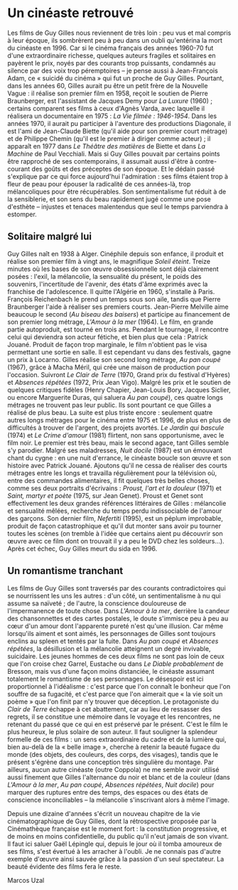
# Un cinéaste retrouvé

Les films de Guy Gilles nous reviennent de très loin&nbsp;: peu vus et mal compris à leur époque, ils sombrèrent peu à peu dans un oubli qu'entérina la mort du cinéaste en 1996. Car si le cinéma français des années 1960-70 fut d'une extraordinaire richesse, quelques auteurs fragiles et solitaires en payèrent le prix, noyés par des courants trop puissants, condamnés au silence par des voix trop péremptoires –&nbsp;je pense aussi à Jean-François Adam, ce «&nbsp;suicidé du cinéma&nbsp;» qui fut un proche de Guy Gilles. Pourtant, dans les années 60, Gilles aurait pu être un petit frère de la Nouvelle Vague&nbsp;: il réalise son premier film en 1958, reçoit le soutien de Pierre Braunberger, est l'assistant de Jacques Demy pour *La Luxure* (1960)&nbsp;; certains comparent ses films à ceux d'Agnès Varda, avec laquelle il réalisera un documentaire en 1975&nbsp;: *La Vie filmée&nbsp;: 1946-1954*. Dans les années 1970, il aurait pu participer à l'aventure des productions Diagonale, il est l'ami de Jean-Claude Biette (qu'il aide pour son premier court métrage) et de Philippe Chemin (qu'il est le premier à diriger comme acteur)&nbsp;; il apparaît en 1977 dans *Le Théâtre des matières* de Biette et dans *La Machine* de Paul Vecchiali. Mais si Guy Gilles pouvait par certains points être rapproché de ses contemporains, il assumait aussi d'être à contre-courant des goûts et des préceptes de son époque. Et le dédain passé s'explique par ce qui force aujourd'hui l'admiration&nbsp;: ses films étaient trop à fleur de peau pour épouser la radicalité de ces années-là, trop mélancoliques pour être récupérables. Son sentimentalisme fut réduit à de la sensiblerie, et son sens du beau rapidement jugé comme une pose d'esthète –&nbsp;injustes et tenaces malentendus que seul le temps parviendra à estomper.

## Solitaire malgré lui

Guy Gilles naît en 1938 à Alger. Cinéphile depuis son enfance, il produit et réalise son premier film à vingt ans, le magnifique *Soleil éteint*. Treize minutes où les bases de son œuvre obsessionnelle sont déjà clairement posées&nbsp;: l'exil, la mélancolie, la sensualité du présent, le poids des souvenirs, l'incertitude de l'avenir, des états d'âme exprimés avec la franchise de l'adolescence. Il quitte l'Algérie en 1960, s'installe à Paris. François Reichenbach le prend un temps sous son aile, tandis que Pierre Braunberger l'aide à réaliser ses premiers courts. Jean-Pierre Melville aime beaucoup le second (*Au biseau des baisers*) et participe au financement de son premier long métrage, *L'Amour à la mer* (1964). Le film, en grande partie autoproduit, est tourné en trois ans. Pendant le tournage, il rencontre celui qui deviendra son acteur fétiche, et bien plus que cela&nbsp;: Patrick Jouané. Produit de façon trop marginale, le film n'obtient pas le visa permettant une sortie en salle. Il est cependant vu dans des festivals, gagne un prix à Locarno. Gilles réalise son second long métrage, *Au pan coupé* (1967), grâce à Macha Méril, qui crée une maison de production pour l'occasion. Suivront *Le Clair de Terre* (1970, Grand prix du festival d'Hyères) et *Absences répétées* (1972, Prix Jean Vigo). Malgré les prix et le soutien de quelques critiques fidèles (Henry Chapier, Jean-Louis Bory, Jacques Siclier, ou encore Marguerite Duras, qui saluera *Au pan coupé*), ces quatre longs métrages ne trouvent pas leur public. Ils sont pourtant ce que Gilles a réalisé de plus beau. La suite est plus triste encore&nbsp;: seulement quatre autres longs métrages pour le cinéma entre 1975 et 1996, de plus en plus de difficultés à trouver de l'argent, des projets avortés. *Le Jardin qui bascule* (1974) et *Le Crime d'amour* (1981) flirtent, non sans opportunisme, avec le film noir. Le premier est très beau, mais le second agace, tant Gilles semble s'y parodier. Malgré ses maladresses, *Nuit docile* (1987) est un émouvant chant du cygne&nbsp;: en une nuit d'errance, le cinéaste boucle son œuvre et son histoire avec Patrick Jouané. Ajoutons qu'il ne cessa de réaliser des courts métrages entre les longs et travailla régulièrement pour la télévision où, entre des commandes alimentaires, il fit quelques très belles choses, comme ses deux portraits d'écrivains&nbsp;: *Proust, l'art et la douleur* (1971) et *Saint, martyr et poète* (1975, sur Jean Genet). Proust et Genet sont effectivement les deux grandes références littéraires de Gilles&nbsp;: mélancolie et sensualité mêlées, recherche du temps perdu indissociable de l'amour des garçons. Son dernier film, *Nefertiti* (1995), est un péplum improbable, produit de façon catastrophique et qu'il dut monter sans avoir pu tourner toutes les scènes (on tremble à l'idée que certains aient pu découvrir son œuvre avec ce film dont on trouvait il y a peu le DVD chez les soldeurs...). Après cet échec, Guy Gilles meurt du sida en 1996.

## Un romantisme tranchant

Les films de Guy Gilles sont traversés par des courants contradictoires qui se nourrissent les uns les autres&nbsp;: d'un côté, un sentimentalisme à nu qui assume sa naïveté&nbsp;; de l'autre, la conscience douloureuse de l'impermanence de toute chose. Dans *L'Amour à la mer*, derrière la candeur des chansonnettes et des cartes postales, le doute s'immisce peu à peu au cœur d'un amour dont l'apparente pureté n'est qu'une illusion. Car même lorsqu'ils aiment et sont aimés, les personnages de Gilles sont toujours enclins au spleen et tentés par la fuite. Dans *Au pan coupé* et *Absences répétées*, la désillusion et la mélancolie atteignent un degré invivable, suicidaire. Les jeunes hommes de ces deux films ne sont pas loin de ceux que l'on croise chez Garrel, Eustache ou dans *Le Diable probablement* de Bresson, mais vus d'une façon moins distanciée, le cinéaste assumant totalement le romantisme de ses personnages. Le désespoir est ici proportionnel à l'idéalisme&nbsp;: c'est parce que l'on connaît le bonheur que l'on souffre de sa fugacité, et c'est parce que l'on aimerait que «&nbsp;la vie soit un poème&nbsp;» que l'on finit par n'y trouver que déception. Le protagoniste du *Clair de Terre* échappe à cet abattement, car au lieu de ressasser des regrets, il se constitue une mémoire dans le voyage et les rencontres, ne retenant du passé que ce qui en est préservé par le présent. C'est le film le plus heureux, le plus solaire de son auteur. Il faut souligner la splendeur formelle de ces films&nbsp;: un sens extraordinaire du cadre et de la lumière qui, bien au-delà de la «&nbsp;belle image&nbsp;», cherche à retenir la beauté fugace du monde (des objets, des couleurs, des corps, des visages), tandis que le présent s'égrène dans une conception très singulière du montage. Par ailleurs, aucun autre cinéaste (outre Coppola) ne me semble avoir utilisé aussi finement que Gilles l'alternance du noir et blanc et de la couleur (dans *L'Amour à la mer*, *Au pan coupé*, *Absences répétées*, *Nuit docile*) pour marquer des ruptures entre des temps, des espaces ou des états de conscience inconciliables –&nbsp;la mélancolie s'inscrivant alors à même l'image. 

Depuis une dizaine d'années s'écrit un nouveau chapitre de la vie cinématographique de Guy Gilles, dont la rétrospective proposée par la Cinémathèque française est le moment fort&nbsp;: la constitution progressive, et de moins en moins confidentielle, du public qu'il n'eut jamais de son vivant. Il faut ici saluer Gaël Lépingle qui, depuis le jour où il tomba amoureux de ses films, s'est évertué à les arracher à l'oubli. Je ne connais pas d'autre exemple d'œuvre ainsi sauvée grâce à la passion d'un seul spectateur. La beauté évidente des films fera le reste.

Marcos Uzal
